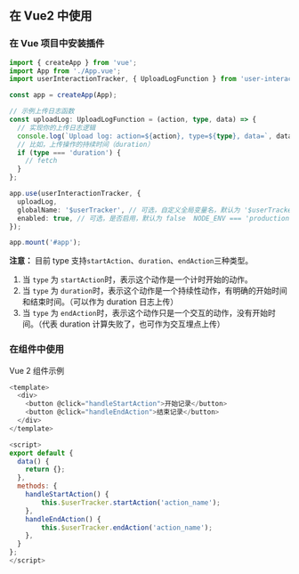 ## 在 Vue2 中使用

### 在 Vue 项目中安装插件

```typescript
import { createApp } from 'vue';
import App from './App.vue';
import userInteractionTracker, { UploadLogFunction } from 'user-interaction-tracker';

const app = createApp(App);

// 示例上传日志函数
const uploadLog: UploadLogFunction = (action, type, data) => {
  // 实现你的上传日志逻辑
  console.log(`Upload log: action=${action}, type=${type}, data=`, data);
  // 比如，上传操作的持续时间（duration）
  if (type === 'duration') {
    // fetch
  }
};

app.use(userInteractionTracker, {
  uploadLog,
  globalName: '$userTracker', // 可选，自定义全局变量名，默认为 '$userTracker'
  enabled: true, // 可选，是否启用，默认为 false  NODE_ENV === 'production'
});

app.mount('#app');
```

**注意：** 目前 type 支持`startAction`、`duration`、`endAction`三种类型。

1.  当 `type` 为 `startAction`时，表示这个动作是一个计时开始的动作。
2.  当 `type` 为 `duration`时，表示这个动作是一个持续性动作，有明确的开始时间和结束时间。（可以作为 duration 日志上传）
3.  当 `type` 为 `endAction`时，表示这个动作只是一个交互的动作，没有开始时间。（代表 duration 计算失败了，也可作为交互埋点上传）

### 在组件中使用

Vue 2 组件示例

```js
<template>
  <div>
    <button @click="handleStartAction">开始记录</button>
    <button @click="handleEndAction">结束记录</button>
  </div>
</template>

<script>
export default {
  data() {
    return {};
  },
  methods: {
    handleStartAction() {
        this.$userTracker.startAction('action_name');
    },
    handleEndAction() {
        this.$userTracker.endAction('action_name');
    },
  }
};
</script>
```